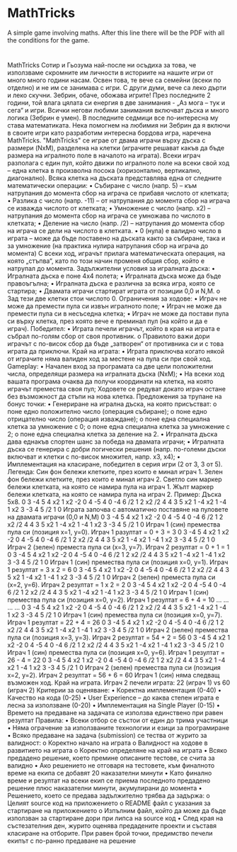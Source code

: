 # MathTricks
A simple game involving maths.
After this line there will be the PDF with all the conditions for the game.
# #############################################################################################
MathTricks
Сотир и Гьозума най-после ни осъдиха за това, че използваме скромните им личности в историите на нашите игри от много много години насам. Освен това, те вече са семейни (всеки по отделно) и не им се занимава с игри. С други думи, вече са леко дърти и леко скучни.
Зебрин, обаче, обожава игрите! През последните 2 години, той влага цялата си енергия в две занимания - „Аз мога – тук и сега“ и игри. Всички негови любими занимания включват дъска и много логика (Зебрин е умен). В последните седмици все по-интересна му става математиката. Нека помогнем на любимия ни Зебрин да я включи в своите игри като разработим интересна бордова игра, наречена MathTricks.
"MathTricks" се играе от двама играчи върху дъска с размери (NxM), разделена на клетки (играчите решават какъв да бъде размера на игралното поле в началото на играта).
Всеки играч разполага с един пул, който движи по игралното поле на всеки свой ход – една клетка в произволна посока (хоризонтално, вертикално, диагонално). Всяка клетка на дъската представлява една от следните математически операции:
• Събиране с число (напр. 5) – към натрупания до момента сбор на играча се прибавя числото от клетката;
• Разлика с число (напр. -11) – от натрупания до момента сбор на играча се изважда числото от клетката;
• Умножение с число (напр. х2) – натрупания до момента сбор на играча се умножава по числото в клетката;
• Деление на число (напр. /2) – натрупания до момента сбор на играча се дели на числото в клетката.
• 0 (нула) е валидно число в играта – може да бъде поставено на дъската както за събиране, така и за умножение (на практика нулира натрупания сбор на играча до момента)
С всеки ход, играчът прилага математическата операция, на която „стъпва“, като по този начин променя общия сбор, който е натрупал до момента.
Задължителни условия за игралната дъска:
• Игралната дъска е поне 4х4 полета;
• Игралната дъска може да бъде правоъгълна;
• Игралната дъска е различна за всяка игра, която се стартира;
• Двамата играчи стартират играта от позиции 0,0 и N,M.
o Зад тези две клетки стои числото 0.
Ограничения за ходове:
• Играч не може да премести пула си извън игралното поле;
• Играч не може да премести пула си в несъседна клетка;
• Играч не може да постави пула си върху клетка, през която вече е преминал пул (на който и да е играч).
Победител:
• Играта печели играчът, който в края на играта е събрал по-голям сбор от своя противник.
o Правилото важи дори играчът с по-висок сбор да бъде „затворен“ от противника си и с това играта да приключи.
Край на играта:
• Играта приключва когато някой от играчите няма валиден ход за местене на пула си при свой ход.
Gameplay:
• Начален вход за програмата са две цели положителни числа, определящи размера на игралната дъска (NxM);
• На всеки ход вашата програма очаква да получи координати на клетка, на която играчът премества своя пул;
Ходовете се редуват докато играч остане без възможност да стъпи на нова клетка.
Предложения за трупане на бонус точки:
• Генериране на игрална дъска, на която присъстват:
o поне едно положително число (операция събиране);
o поне едно отрицателно число (операция изваждане);
o поне една специална клетка за умножение с 0;
o поне една специална клетка за умножение с 2;
o поне една специална клетка за деление на 2.
• Игралната дъска дава еднакъв спортен шанс за победа на двамата играчи;
• Игралната дъска се генерира с добри логически решения (напр. по-големи дъски включват и клетки с по-висок множител, напр. х3, х4);
• Имплементация на класиране, победител в серия игри (2 от 3, 3 от 5).
Легенда:
Син фон бележи клетките, през които е минал играч 1. Зелен фон бележи клетките, през които е минал играч 2. Светло син маркер бележи клетката, на която се намира пула на играч 1. Жълт маркер бележи клетката, на която се намира пула на играч 2.
Пример:
Дъска 5х8.
0
3
-4
5
4
x2
1
x2
-2
0
4
-5
4
0
-4
6
/2
1
2
x2
/2
4
4
3
5
x2
1
-4
x2
1
-4
1
x2
3
-3
4
5
/2
1 0
Играта започва с автоматично поставяне на пуловете на двамата играчи (0,0 и N,M)
0 3
-4
5
4
x2
1
x2
-2
0
4
-5
4
0
-4
6
/2
1
2
x2
/2
4
4
3
5
x2
1
-4
x2
1
-4
1
x2
3
-3
4
5
/2
1 0
Играч 1 (син) премества пула си (позиция x=1, y=0). Играч 1 разултат = 0 + 3 = 3
0 3
-4
5
4
x2
1
x2
-2
0
4
-5
4
0
-4
6
/2
1
2
x2
/2
4
4
3
5
x2
1
-4
x2
1
-4
1
x2
3
-3
4
5
/2 1 0
Играч 2 (зелен) преместа пула си (x=3, y=7). Играч 2 резултат = 0 + 1 = 1
0 3
-4
5
4 x2
1
x2
-2
0
4
-5
4
0
-4
6
/2
1
2
x2
/2
4
4
3
5
x2
1
-4
x2
1
-4
1
x2
3
-3
4
5
/2 1 0
Играч 1 (син) премества пула си (позиция x=0, y=1). Играч 1 резултат = 3 х 2 = 6
0 3
-4
5
4 x2
1
x2
-2
0
4
-5
4
0
-4
6
/2
1
2
x2
/2
4
4
3
5
x2
1
-4
x2
1
-4
1 x2
3
-3
4
5
/2 1 0
Играч 2 (зелен) преместа пула си (x=2, y=6). Играч 2 резултат = 1 x 2 = 2
0 3
-4
5
4 x2
1
x2
-2
0 4
-5
4
0
-4
6
/2
1
2
x2
/2
4
4
3
5
x2
1
-4
x2
1
-4
1 x2
3
-3
4
5
/2 1 0
Играч 1 (син) премества пула си (позиция x=0, y=2). Играч 1 резултат = 6 + 4 = 10
...
...
...
...
0 3
-4
5
4 x2
1
x2
-2
0 4
-5
4
0
-4 6
/2
1 2 x2 /2 4 4
3 5 x2 1
-4 x2
1
-4 1 x2
3
-3 4 5
/2 1 0
Играч 1 (син) премества пула си (позиция x=0, y=7). Играч 1 резултат = 22 + 4 = 26
0 3
-4
5
4 x2
1
x2
-2
0 4
-5
4
0
-4 6
/2
1 2 x2 /2 4 4
3 5 x2 1
-4 x2
1
-4 1 x2
3
-3 4 5
/2 1 0
Играч 2 (зелен) премества пула си (позиция x=3, y=3). Играч 2 резултат = 54 + 2 = 56
0 3
-4
5
4 x2
1
x2
-2
0 4
-5
4
0
-4 6
/2
1 2 x2 /2 4 4
3 5 x2 1
-4 x2
1 -4 1 x2
3
-3 4 5
/2 1 0
Играч 1 (син) премества пула си (позиция x=0, y=6). Играч 1 резултат = 26 - 4 = 22
0 3
-4
5
4 x2
1
x2
-2
0 4
-5 4
0
-4 6
/2
1 2 x2 /2 4 4
3 5 x2 1
-4 x2
1 -4 1 x2
3
-3 4 5
/2 1 0
Играч 2 (зелен) премества пула си (позиция x=2, y=2). Играч 2 резултат = 56 + 6 = 60
Играч 1 (син) няма следващ възможен ход. Край на играта.
Играч 2 печели играта: 22 (играч 1) vs 60 (играч 2)
Критерии за оценяване:
• Коректна имплементация (0-40)
• Качество на кода (0-25)
• User Experience – до каква степен играта е лесна за използване (0-20)
• Имплементация на Single Player (0-15)
• Времето на предаване на задачата се използва единствено при равен резултат
Правила:
• Всеки отбор се състои от един до трима участници
• Няма ограчение за използваните технологии и езици за програмиране
• Всяко предаване на задача (submission) се тества от журито за валидност:
o Коректно начало на играта
o Валидност на ходове в развитието на играта
o Коректно определяне на край на играта
• Всяко предадено решение, което премине описаните тестове, се счита за валидно
• Ако решението не отговаря на тестовете, към финалното време на екипа се добавят 20 наказателни минути
• Като финално време и резултат на всеки екип се приема последното предадено решение плюс наказателни минути, акумулирани до момента
• Решението, което се предава задължително трябва да задържа:
o Целият source код на приложението
o README файл с указания за стартиране на приложението
o Изпълним файл, който да може да бъде използван за стартиране дори при липса на source код
• След края на състезателния ден, журито оценява предадените проекти и съставя класиране на отборите. При равен брой точки, предимство печели екипът с по-ранно предаване на решение
